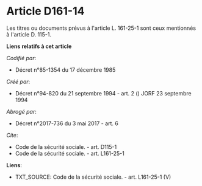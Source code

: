 # Article D161-14

Les titres ou documents prévus à l'article L. 161-25-1 sont ceux mentionnés à l'article D. 115-1.

**Liens relatifs à cet article**

_Codifié par_:

  - Décret n°85-1354 du 17 décembre 1985

_Créé par_:

  - Décret n°94-820 du 21 septembre 1994 - art. 2 () JORF 23 septembre 1994

_Abrogé par_:

  - Décret n°2017-736 du 3 mai 2017 - art. 6

_Cite_:

  - Code de la sécurité sociale. - art. D115-1
  - Code de la sécurité sociale. - art. L161-25-1

**Liens**:

  - TXT_SOURCE: Code de la sécurité sociale. - art. L161-25-1 (V)
